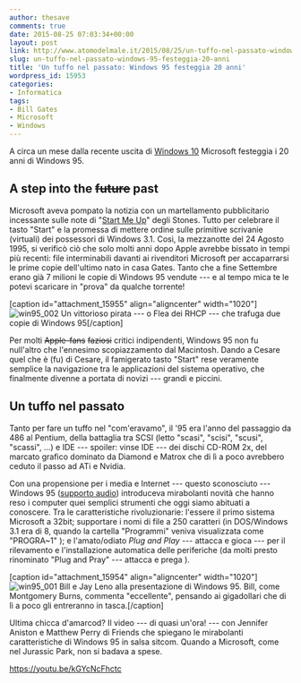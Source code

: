 ```yaml
---
author: thesave
comments: true
date: 2015-08-25 07:03:34+00:00
layout: post
link: http://www.atomodelmale.it/2015/08/25/un-tuffo-nel-passato-windows-95-festeggia-20-anni/
slug: un-tuffo-nel-passato-windows-95-festeggia-20-anni
title: 'Un tuffo nel passato: Windows 95 festeggia 20 anni'
wordpress_id: 15953
categories:
- Informatica
tags:
- Bill Gates
- Microsoft
- Windows
---
```


A circa un mese dalla recente uscita di [Windows 10](http://www.atomodelmale.it/2015/07/30/microsoft-rilascia-windows-10-parole-chiave-gratis-menu-start-cortana-ed-edge/) Microsoft festeggia i 20 anni di Windows 95.



## A step into the <del>future</del> past



Microsoft aveva pompato la notizia con un martellamento pubblicitario incessante sulle note di "[Start Me Up](https://youtu.be/P0AJM6HMYjM)" degli Stones. Tutto per celebrare il tasto "Start" e la promessa di mettere ordine sulle primitive scrivanie (virtuali) dei possessori di Windows 3.1. Così, la mezzanotte del 24 Agosto 1995, si verificò ciò che solo molti anni dopo Apple avrebbe bissato in tempi più recenti: file interminabili davanti ai rivenditori Microsoft per accaparrarsi le prime copie dell'ultimo nato in casa Gates. Tanto che a fine Settembre erano già 7 milioni le copie di Windows 95 vendute --- e al tempo mica te le potevi scaricare in "prova" da qualche torrente!

[caption id="attachment_15955" align="aligncenter" width="1020"]![win95_002](http://www.atomodelmale.it/wp-content/uploads/2015/08/win95_002.jpg) Un vittorioso pirata --- o Flea dei RHCP --- che trafuga due copie di Windows 95[/caption]

Per molti <del>Apple-fans</del> <del>faziosi</del> critici indipendenti, Windows 95 non fu null'altro che l'ennesimo scopiazzamento dal Macintosh. Dando a Cesare quel che è (fu) di Cesare, il famigerato tasto "Start" rese veramente semplice la navigazione tra le applicazioni del sistema operativo, che finalmente divenne a portata di novizi --- grandi e piccini.



## Un tuffo nel passato



Tanto per fare un tuffo nel "com'eravamo", il '95 era l'anno del passaggio da 486 al Pentium, della battaglia tra SCSI (letto "scasi", "scisi", "scusi", "scassi", ...) e IDE --- spoiler: vinse IDE --- dei dischi CD-ROM 2x, del marcato grafico dominato da Diamond e Matrox che di lì a poco avrebbero ceduto il passo ad ATi e Nvidia.

Con una propensione per i media e Internet --- questo sconosciuto --- Windows 95 ([supporto audio](https://www.youtube.com/watch?v=miZHa7ZC6Z0)) introduceva mirabolanti novità che hanno reso i computer quei semplici strumenti che oggi siamo abituati a conoscere. Tra le caratteristiche rivoluzionarie: l'essere il primo sistema Microsoft a 32bit; supportare i nomi di file a 250 caratteri (in DOS/Windows 3.1 era di 8, quando la cartella "Programmi" veniva visualizzata come "PROGRA~1" ); e l'amato/odiato _Plug and Play_ --- attacca e gioca --- per il rilevamento e l'installazione automatica delle periferiche (da molti presto rinominato "Plug and Pray" --- attacca e prega ).

[caption id="attachment_15954" align="aligncenter" width="1020"]![win95_001](http://www.atomodelmale.it/wp-content/uploads/2015/08/win95_001.jpg) Bill e Jay Leno alla presentazione di Windows 95. Bill, come Montgomery Burns, commenta "eccellente", pensando ai gigadollari che di lì a poco gli entreranno in tasca.[/caption]

Ultima chicca d'amarcod? Il video --- di quasi un'ora! --- con Jennifer Aniston e Matthew Perry di Friends che spiegano le mirabolanti caratteristiche di Windows 95 in salsa sitcom. Quando a Microsoft, come nel Jurassic Park, non si badava a spese.

https://youtu.be/kGYcNcFhctc
